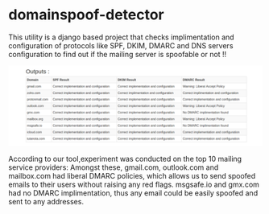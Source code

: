 # domainspoof-detector
This utility is a django based project that checks implimentation and configuration of protocols like SPF, DKIM, DMARC and DNS servers configuration to find out if the mailing server is spoofable or not !!

![image1](screenshot/img7.png?raw=true "Results obtained from the tool")

According to our tool,experiment was conducted on the top 10 mailing service providers:
Amongst these, gmail.com, outlook.com and mailbox.com had liberal DMARC policies, which allows us to send spoofed emails to their users without raising any red flags.
msgsafe.io and gmx.com had no DMARC implimentation, thus any email could be easily spoofed and sent to any addresses.
